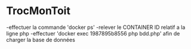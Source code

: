 # TrocMonToit
-effectuer la commande 'docker ps'
-relever le CONTAINER ID relatif a la ligne php
-effectuer 'docker exec 1987895b8556 php bdd.php' afin de charger la base de données
